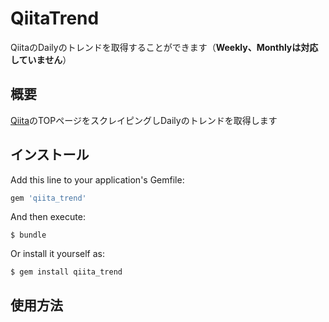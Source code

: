 # QiitaTrend

QiitaのDailyのトレンドを取得することができます（**Weekly、Monthlyは対応していません**）

## 概要

[Qiita](https://qiita.com/)のTOPページをスクレイピングしDailyのトレンドを取得します

## インストール

Add this line to your application's Gemfile:

```ruby
gem 'qiita_trend'
```

And then execute:

    $ bundle

Or install it yourself as:

    $ gem install qiita_trend

## 使用方法
